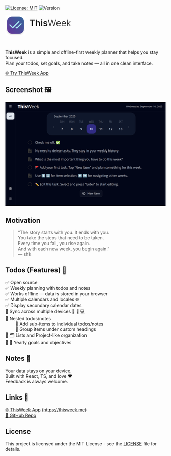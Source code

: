 [![License: MIT](https://img.shields.io/badge/License-MIT-yellow.svg)](LICENSE)
![Version](https://img.shields.io/badge/version-0.18.3-blue.svg)

<img style="vertical-align: middle;" width="64" alt="ThisWeek" src="./public/icons/icon.png">
<h1 style="display:inline;font-weight:600;">&nbsp;This<span style="display:inline;font-weight:300;">Week</span></h1>

&nbsp;

**ThisWeek** is a simple and offline-first weekly planner that helps you stay focused.  
Plan your todos, set goals, and take notes — all in one clean interface.  

[🌐 Try ThisWeek App](https://thisweek.me/)


## Screenshot 🖼️

![ThisWeek Screenshot](./public/shot.png)

## Motivation

>“The story starts with you. It ends with you.  
>You take the steps that need to be taken.  
>Every time you fall, you rise again.  
>And with each new week, you begin again.”  
>— shk

## Todos (Features) 📌

✅ Open source  
✅ Weekly planning with todos and notes  
✅ Works offline — data is stored in your browser  
✅ Multiple calendars and locales 🌐  
✅ Display secondary calendar dates  
🔲 Sync across multiple devices 📱 🔄 💻  
🔲 Nested todos/notes  
&nbsp;&nbsp;&nbsp;&nbsp;&nbsp;&nbsp;&nbsp;&nbsp;🔲 Add sub-items to individual todos/notes  
&nbsp;&nbsp;&nbsp;&nbsp;&nbsp;&nbsp;&nbsp;&nbsp;🔲 Group items under custom headings  
🔲 🗂️ Lists and Project-like organization  
🔲 🎯 Yearly goals and objectives  

## Notes 📝

Your data stays on your device.  
Built with React, TS, and love ❤️  
Feedback is always welcome.  

## Links 🔗

[🌐 ThisWeek App](https://thisweek.me/) (https://thisweek.me)  
[🐙 GitHub Repo](https://github.com/jeot/thisweek-web)  

## License

This project is licensed under the MIT License - see the [LICENSE](LICENSE) file for details.


